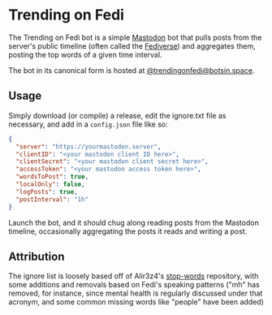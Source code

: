 # Trending on Fedi

The Trending on Fedi bot is a simple [Mastodon](https://joinmastodon.org/) bot that pulls posts from the server's public timeline (often called the [Fediverse](https://en.wikipedia.org/wiki/Fediverse)) and aggregates them, posting the top words of a given time interval.

The bot in its canonical form is hosted at [@trendingonfedi@botsin.space](https://botsin.space/@trendingonfedi).

## Usage

Simply download (or compile) a release, edit the ignore.txt file as necessary, and add in a `config.json` file like so:

```json
{
  "server": "https://yourmastodon.server",
  "clientID": "<your mastodon client ID here>",
  "clientSecret": "<your mastodon client secret here>",
  "accessToken": "<your mastodon access token here>",
  "wordsToPost": true,
  "localOnly": false,
  "logPosts": true,
  "postInterval": "1h"
}
```

Launch the bot, and it should chug along reading posts from the Mastodon timeline, occasionally aggregating the posts it reads and writing a post.

## Attribution

The ignore list is loosely based off of Alir3z4's [stop-words](https://github.com/Alir3z4/stop-words) repository, with some additions and removals based on Fedi's speaking patterns ("mh" has removed, for instance, since mental health is regularly discussed under that acronym, and some common missing words like "people" have been added)

